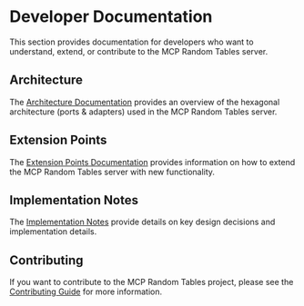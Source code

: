 # Developer Documentation

This section provides documentation for developers who want to understand, extend, or contribute to the MCP Random Tables server.

## Architecture

The [Architecture Documentation](./architecture.md) provides an overview of the hexagonal architecture (ports & adapters) used in the MCP Random Tables server.

## Extension Points

The [Extension Points Documentation](./extension-points.md) provides information on how to extend the MCP Random Tables server with new functionality.

## Implementation Notes

The [Implementation Notes](./implementation-notes.md) provide details on key design decisions and implementation details.

## Contributing

If you want to contribute to the MCP Random Tables project, please see the [Contributing Guide](../../CONTRIBUTING.md) for more information.
